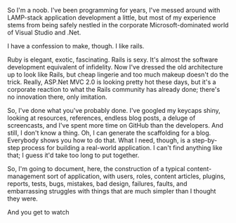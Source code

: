 
So I'm a noob. I've been programming for years, I've messed around with LAMP-stack application development a little, but most of my experience stems from being safely nestled in the corporate Microsoft-dominated world of Visual Studio and .Net.

I have a confession to make, though. I like rails.

Ruby is elegant, exotic, fascinating. Rails is sexy. It's almost the software development equivalent of infidelity. Now I've dressed the old architecture up to look like Rails, but cheap lingerie and too much makeup doesn't do the trick. Really, ASP.Net MVC 2.0 is looking pretty hot these days, but it's a corporate reaction to what the Rails community has already done; there's no innovation there, only imitation.

So, I've done what you've probably done. I've googled my keycaps shiny, looking at resources, references, endless blog posts, a deluge of screencasts, and I've spent more time on GitHub than the developers. And still, I don't know a thing. Oh, I can generate the scaffolding for a blog. Everybody shows you how to do that. What I need, though, is a step-by-step process for building a real-world application. I can't find anything like that; I guess it'd take too long to put together.

So, I'm going to document, here, the construction of a typical content-management sort of application, with users, roles, content articles, plugins, reports, tests, bugs, mistakes, bad design, failures, faults, and embarrassing struggles with things that are much simpler than I thought they were.

And you get to watch